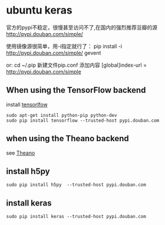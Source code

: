 # ubuntu keras


官方的pypi不稳定，很慢甚至访问不了,在国内的强烈推荐豆瓣的源 
http://pypi.douban.com/simple/  

使用镜像源很简单，用-i指定就行了： 
pip install -i http://pypi.douban.com/simple/ gevent 

or:
cd ~/.pip
新建文件pip.conf
添加内容
[global]index-url = http://pypi.douban.com/simple

## When using the TensorFlow backend
install [tensorlfow](https://github.com/angrySquirrel/tensorflow/blob/master/tensorflow/g3doc/get_started/os_setup.md
)
```
sudo apt-get install python-pip python-dev
sudo pip install tensorflow --trusted-host pypi.douban.com

```
## when using the Theano backend
see [Theano](http://deeplearning.net/software/theano/install.html#install)

## install h5py
```
sudo pip install h5py  --trusted-host pypi.douban.com
```

## install keras
``` 
sudo pip install keras --trusted-host pypi.douban.com
```